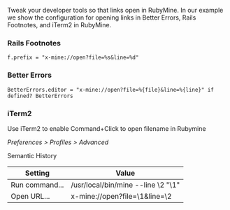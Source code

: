 Tweak your developer tools so that links open in RubyMine. In our example we show the configuration for opening links in Better Errors, Rails Footnotes, and iTerm2 in RubyMine.

### Rails Footnotes

````
f.prefix = "x-mine://open?file=%s&line=%d"
````

### Better Errors

````
BetterErrors.editor = "x-mine://open?file=%{file}&line=%{line}" if defined? BetterErrors
````

### iTerm2

Use iTerm2 to enable Command+Click to open filename in Rubymine

_Preferences > Profiles > Advanced_

Semantic History

| Setting        | Value                              |
| -------------- | ---------------------------------- |
| Run command... | /usr/local/bin/mine --line \2 "\1" |
| Open URL...    | x-mine://open?file=\1&line=\2      |